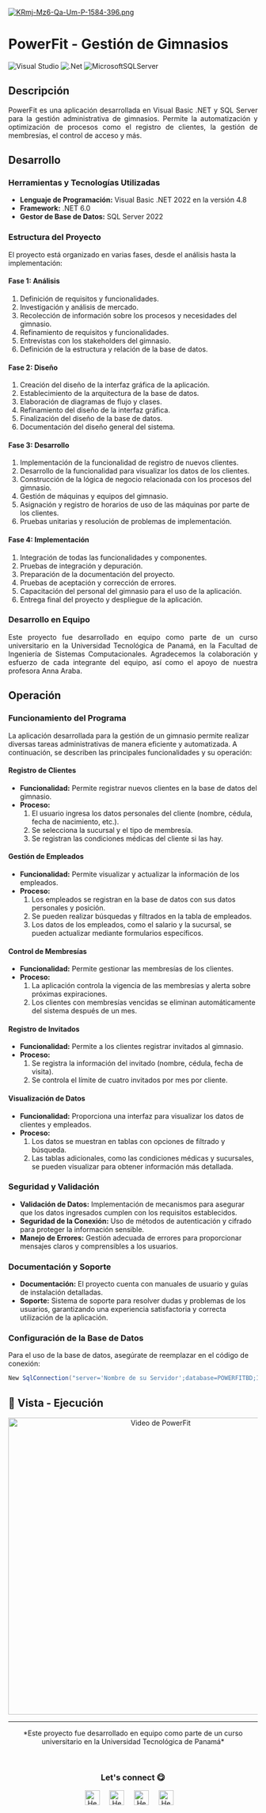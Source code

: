 [![KRmj-Mz6-Qa-Um-P-1584-396.png](https://i.postimg.cc/HkXSSH13/KRmj-Mz6-Qa-Um-P-1584-396.png)](https://postimg.cc/Yv2f959m)

# PowerFit - Gestión de Gimnasios

![Visual Studio](https://img.shields.io/badge/Visual%20Studio-5C2D91.svg?style=for-the-badge&logo=visual-studio&logoColor=white)  ![.Net](https://img.shields.io/badge/.NET-5C2D91?style=for-the-badge&logo=.net&logoColor=white) ![MicrosoftSQLServer](https://img.shields.io/badge/Microsoft%20SQL%20Server-CC2927?style=for-the-badge&logo=microsoft%20sql%20server&logoColor=white)

## Descripción
<p align="justify">
PowerFit es una aplicación desarrollada en Visual Basic .NET y SQL Server para la gestión administrativa de gimnasios. Permite la automatización y optimización de procesos como el registro de clientes, la gestión de membresías, el control de acceso y más.
</p>

## Desarrollo
### Herramientas y Tecnologías Utilizadas
- **Lenguaje de Programación:** Visual Basic .NET 2022 en la versión 4.8
- **Framework:** .NET 6.0
- **Gestor de Base de Datos:** SQL Server 2022

### Estructura del Proyecto
El proyecto está organizado en varias fases, desde el análisis hasta la implementación:

#### Fase 1: Análisis
1. Definición de requisitos y funcionalidades.
2. Investigación y análisis de mercado.
3. Recolección de información sobre los procesos y necesidades del gimnasio.
4. Refinamiento de requisitos y funcionalidades.
5. Entrevistas con los stakeholders del gimnasio.
6. Definición de la estructura y relación de la base de datos.

#### Fase 2: Diseño
1. Creación del diseño de la interfaz gráfica de la aplicación.
2. Establecimiento de la arquitectura de la base de datos.
3. Elaboración de diagramas de flujo y clases.
4. Refinamiento del diseño de la interfaz gráfica.
5. Finalización del diseño de la base de datos.
6. Documentación del diseño general del sistema.

#### Fase 3: Desarrollo
1. Implementación de la funcionalidad de registro de nuevos clientes.
2. Desarrollo de la funcionalidad para visualizar los datos de los clientes.
3. Construcción de la lógica de negocio relacionada con los procesos del gimnasio.
4. Gestión de máquinas y equipos del gimnasio.
5. Asignación y registro de horarios de uso de las máquinas por parte de los clientes.
6. Pruebas unitarias y resolución de problemas de implementación.

#### Fase 4: Implementación
1. Integración de todas las funcionalidades y componentes.
2. Pruebas de integración y depuración.
3. Preparación de la documentación del proyecto.
4. Pruebas de aceptación y corrección de errores.
5. Capacitación del personal del gimnasio para el uso de la aplicación.
6. Entrega final del proyecto y despliegue de la aplicación.

### Desarrollo en Equipo
<p align="justify">
Este proyecto fue desarrollado en equipo como parte de un curso universitario en la Universidad Tecnológica de Panamá, en la Facultad de Ingeniería de Sistemas Computacionales. Agradecemos la colaboración y esfuerzo de cada integrante del equipo, así como el apoyo de nuestra profesora Anna Araba.
</p>

## Operación
### Funcionamiento del Programa
La aplicación desarrollada para la gestión de un gimnasio permite realizar diversas tareas administrativas de manera eficiente y automatizada. A continuación, se describen las principales funcionalidades y su operación:

#### Registro de Clientes
- **Funcionalidad:** Permite registrar nuevos clientes en la base de datos del gimnasio.
- **Proceso:** 
  1. El usuario ingresa los datos personales del cliente (nombre, cédula, fecha de nacimiento, etc.).
  2. Se selecciona la sucursal y el tipo de membresía.
  3. Se registran las condiciones médicas del cliente si las hay.

#### Gestión de Empleados
- **Funcionalidad:** Permite visualizar y actualizar la información de los empleados.
- **Proceso:** 
  1. Los empleados se registran en la base de datos con sus datos personales y posición.
  2. Se pueden realizar búsquedas y filtrados en la tabla de empleados.
  3. Los datos de los empleados, como el salario y la sucursal, se pueden actualizar mediante formularios específicos.

#### Control de Membresías
- **Funcionalidad:** Permite gestionar las membresías de los clientes.
- **Proceso:**
  1. La aplicación controla la vigencia de las membresías y alerta sobre próximas expiraciones.
  2. Los clientes con membresías vencidas se eliminan automáticamente del sistema después de un mes.

#### Registro de Invitados
- **Funcionalidad:** Permite a los clientes registrar invitados al gimnasio.
- **Proceso:**
  1. Se registra la información del invitado (nombre, cédula, fecha de visita).
  2. Se controla el límite de cuatro invitados por mes por cliente.

#### Visualización de Datos
- **Funcionalidad:** Proporciona una interfaz para visualizar los datos de clientes y empleados.
- **Proceso:**
  1. Los datos se muestran en tablas con opciones de filtrado y búsqueda.
  2. Las tablas adicionales, como las condiciones médicas y sucursales, se pueden visualizar para obtener información más detallada.

### Seguridad y Validación
- **Validación de Datos:** Implementación de mecanismos para asegurar que los datos ingresados cumplen con los requisitos establecidos.
- **Seguridad de la Conexión:** Uso de métodos de autenticación y cifrado para proteger la información sensible.
- **Manejo de Errores:** Gestión adecuada de errores para proporcionar mensajes claros y comprensibles a los usuarios.

### Documentación y Soporte
- **Documentación:** El proyecto cuenta con manuales de usuario y guías de instalación detalladas.
- **Soporte:** Sistema de soporte para resolver dudas y problemas de los usuarios, garantizando una experiencia satisfactoria y correcta utilización de la aplicación.

### Configuración de la Base de Datos
Para el uso de la base de datos, asegúrate de reemplazar en el código de conexión:
```csharp
New SqlConnection("server='Nombre de su Servidor';database=POWERFITBD;Integrated Security=true")
```

## 🔭 Vista - Ejecución
<p align="center">
  <a href="https://www.youtube.com/watch?v=q1ows47WVEA">
    <img src="https://img.youtube.com/vi/q1ows47WVEA/0.jpg" alt="Video de PowerFit" width="600">
  </a>
</p>

---
<p align="center">
*Este proyecto fue desarrollado en equipo como parte de un curso universitario en la Universidad Tecnológica de Panamá*
</p>

<br>
<div align="center">
<h3 align="center">Let's connect 😋</h3>
</div>
<p align="center">
<a href="https://www.linkedin.com/in/jjosemoreno24" target="blank">
<img align="center" width="30px" alt="Hector's LinkedIn" src="https://www.vectorlogo.zone/logos/linkedin/linkedin-icon.svg"/></a> &nbsp; &nbsp;
<a href="https://twitter.com" target="blank">
<img align="center" width="30px" alt="Hector's Twitter" src="https://www.vectorlogo.zone/logos/twitter/twitter-official.svg"/></a> &nbsp; &nbsp;
<a href="https://www.twitch.tv" target="blank">
<img align="center" width="30px" alt="Hector's Twitch" src="https://www.vectorlogo.zone/logos/twitch/twitch-icon.svg"/></a> &nbsp; &nbsp;
<a href="https://www.youtube.com" target="blank">
<img align="center" width="30px" alt="Hector's Youtube" src="https://www.vectorlogo.zone/logos/youtube/youtube-icon.svg"/></a> &nbsp; &nbsp;
</p>
